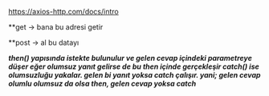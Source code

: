 https://axios-http.com/docs/intro

**get -> bana bu adresi getir

**post -> al bu datayı 


***then() yapısında istekte bulunulur ve gelen cevap içindeki parametreye düşer eğer olumsuz yanıt gelirse de bu then içinde gerçekleşir
catch() ise olumsuzluğu yakalar. gelen bi yanıt yoksa catch çalışır.
yani; gelen cevap olumlu olumsuz da olsa then, gelen cevap yoksa catch***

